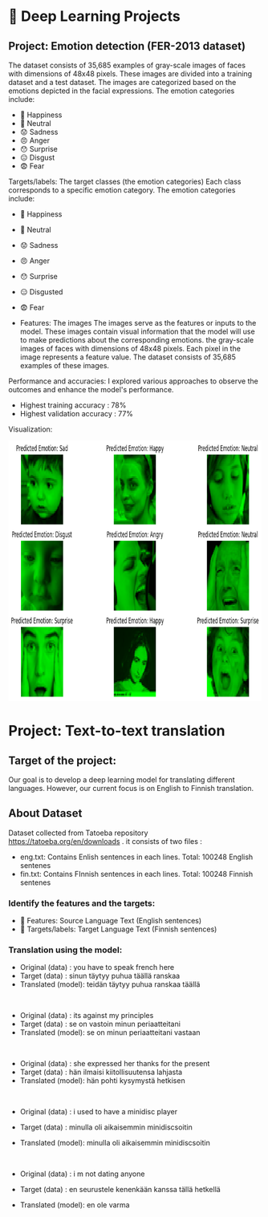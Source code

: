 # 🚀 Deep Learning Projects 
## Project: Emotion detection (FER-2013 dataset)

The dataset consists of 35,685 examples of gray-scale images of faces with dimensions of 48x48 pixels. These images are divided into a training dataset and a test dataset. The images are categorized based on the emotions depicted in the facial expressions. The emotion categories include:
- 🤗 Happiness
- 🧑 Neutral
- 😟 Sadness
- 😠 Anger
- 😯 Surprise
- 😑 Disgust
- 😨 Fear

Targets/labels: The target classes (the emotion categories)
Each class corresponds to a specific emotion category. The emotion categories include:
- 🤗 Happiness
- 🧑 Neutral
- 😟 Sadness
- 😠 Anger
- 😯 Surprise
- 😑 Disgusted
- 😨 Fear
  
- Features: The images
The images serve as the features or inputs to the model. These images contain visual information that the model will use to make predictions about the corresponding emotions.
the gray-scale images of faces with dimensions of 48x48 pixels. Each pixel in the image represents a feature value. The dataset consists of 35,685 examples of these images.

 Performance and accuracies:
 I explored various approaches to observe the outcomes and enhance the model's performance.
- Highest training accuracy : 78%
- Highest validation accuracy : 77%

Visualization:
<p float="left">
<img src="https://github.com/Abdullah-TU/Deep-Learning-Projects/blob/main/emotion_viz.png" width="1000" height="520">
</p>

# Project: Text-to-text translation
## Target of the project:
Our goal is to develop a deep learning model for translating different languages. However, our current focus is on English to Finnish translation.

## About Dataset
Dataset collected from Tatoeba repository https://tatoeba.org/en/downloads . it consists of two files :
- eng.txt: Contains Enlish sentences in each lines. Total: 100248 English sentenes
- fin.txt: Contains FInnish sentences in each lines. Total: 100248 Finnish sentenes

### Identify the features and the targets:
- 🍃 Features: Source Language Text (English sentences)
- 🎯 Targets/labels: Target Language Text (Finnish sentences)

### Translation using the model:
- Original (data)   : you have to speak french here
- Target (data)     : sinun täytyy puhua täällä ranskaa
- Translated (model): teidän täytyy puhua ranskaa täällä
  
&nbsp;
- Original (data)   : its against my principles
- Target (data)     : se on vastoin minun periaatteitani
- Translated (model): se on minun periaatteitani vastaan
  
&nbsp;
- Original (data)   : she expressed her thanks for the present
- Target (data)     : hän ilmaisi kiitollisuutensa lahjasta
- Translated (model): hän pohti kysymystä hetkisen
  
&nbsp;
- Original (data)   : i used to have a minidisc player
- Target (data)     : minulla oli aikaisemmin minidiscsoitin
- Translated (model): minulla oli aikaisemmin minidiscsoitin
  
  &nbsp;

- Original (data)   : i m not dating anyone
- Target (data)     : en seurustele kenenkään kanssa tällä hetkellä
- Translated (model): en ole varma
